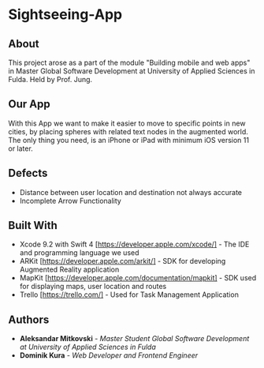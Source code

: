 # Sightseeing-App

## About
This project arose as a part of the module "Building mobile and web apps" in Master Global Software Development at University of Applied Sciences in Fulda.
Held by Prof. Jung.

## Our App
With this App we want to make it easier to move to specific points in new cities, by placing spheres with related text nodes in the augmented world.
The only thing you need, is an iPhone or iPad with minimum iOS version 11 or later.

## Defects
- Distance between user location and destination not always accurate
- Incomplete Arrow Functionality

## Built With
- Xcode 9.2 with Swift 4 [https://developer.apple.com/xcode/] - The IDE and programming language we used
- ARKit  [https://developer.apple.com/arkit/] - SDK for developing Augmented Reality application
- MapKit [https://developer.apple.com/documentation/mapkit] -  SDK used for displaying maps, user location and routes
- Trello [https://trello.com/] - Used for Task Management Application

## Authors
* **Aleksandar Mitkovski** - *Master Student Global Software Development at University of Applied Sciences in Fulda*
* **Dominik Kura** - *Web Developer and Frontend Engineer*
